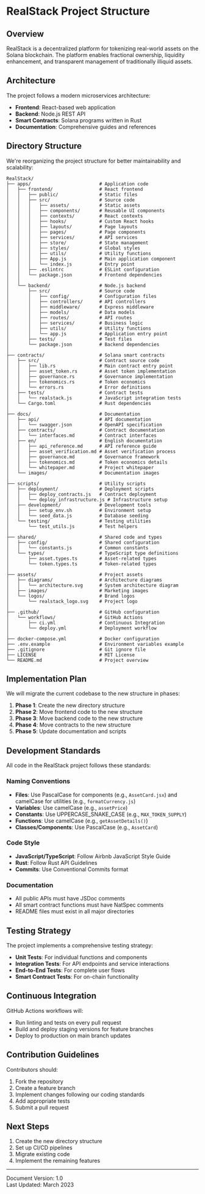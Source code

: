 # RealStack Project Structure

## Overview

RealStack is a decentralized platform for tokenizing real-world assets on the Solana blockchain. The platform enables fractional ownership, liquidity enhancement, and transparent management of traditionally illiquid assets.

## Architecture

The project follows a modern microservices architecture:

- **Frontend**: React-based web application
- **Backend**: Node.js REST API
- **Smart Contracts**: Solana programs written in Rust
- **Documentation**: Comprehensive guides and references

## Directory Structure

We're reorganizing the project structure for better maintainability and scalability:

```
RealStack/
├── apps/                         # Application code
│   ├── frontend/                 # React frontend
│   │   ├── public/               # Static files
│   │   ├── src/                  # Source code
│   │   │   ├── assets/           # Static assets
│   │   │   ├── components/       # Reusable UI components
│   │   │   ├── contexts/         # React contexts
│   │   │   ├── hooks/            # Custom React hooks
│   │   │   ├── layouts/          # Page layouts
│   │   │   ├── pages/            # Page components
│   │   │   ├── services/         # API services
│   │   │   ├── store/            # State management
│   │   │   ├── styles/           # Global styles
│   │   │   ├── utils/            # Utility functions
│   │   │   ├── App.js            # Main application component
│   │   │   └── index.js          # Entry point
│   │   ├── .eslintrc             # ESLint configuration
│   │   └── package.json          # Frontend dependencies
│   │
│   └── backend/                  # Node.js backend
│       ├── src/                  # Source code
│       │   ├── config/           # Configuration files
│       │   ├── controllers/      # API controllers
│       │   ├── middleware/       # Express middleware
│       │   ├── models/           # Data models
│       │   ├── routes/           # API routes
│       │   ├── services/         # Business logic
│       │   ├── utils/            # Utility functions
│       │   └── app.js            # Application entry point
│       ├── tests/                # Test files
│       └── package.json          # Backend dependencies
│
├── contracts/                    # Solana smart contracts
│   ├── src/                      # Contract source code
│   │   ├── lib.rs                # Main contract entry point
│   │   ├── asset_token.rs        # Asset token implementation
│   │   ├── governance.rs         # Governance implementation
│   │   ├── tokenomics.rs         # Token economics
│   │   └── errors.rs             # Error definitions
│   ├── tests/                    # Contract tests
│   │   └── realstack.js          # JavaScript integration tests
│   └── Cargo.toml                # Rust dependencies
│
├── docs/                         # Documentation
│   ├── api/                      # API documentation
│   │   └── swagger.json          # OpenAPI specification
│   ├── contracts/                # Contract documentation
│   │   └── interfaces.md         # Contract interfaces
│   ├── en/                       # English documentation
│   │   ├── api_reference.md      # API reference guide
│   │   ├── asset_verification.md # Asset verification process
│   │   ├── governance.md         # Governance framework
│   │   ├── tokenomics.md         # Token economics details
│   │   └── whitepaper.md         # Project whitepaper
│   └── images/                   # Documentation images
│
├── scripts/                      # Utility scripts
│   ├── deployment/               # Deployment scripts
│   │   ├── deploy_contracts.js   # Contract deployment
│   │   └── deploy_infrastructure.js # Infrastructure setup
│   ├── development/              # Development tools
│   │   ├── setup_env.sh          # Environment setup
│   │   └── seed_data.js          # Database seeding
│   └── testing/                  # Testing utilities
│       └── test_utils.js         # Test helpers
│
├── shared/                       # Shared code and types
│   ├── config/                   # Shared configuration
│   │   └── constants.js          # Common constants
│   └── types/                    # TypeScript type definitions
│       ├── asset.types.ts        # Asset-related types
│       └── token.types.ts        # Token-related types
│
├── assets/                       # Project assets
│   ├── diagrams/                 # Architecture diagrams
│   │   └── architecture.svg      # System architecture diagram
│   ├── images/                   # Marketing images
│   └── logos/                    # Brand logos
│       └── realstack_logo.svg    # Project logo
│
├── .github/                      # GitHub configuration
│   └── workflows/                # GitHub Actions
│       ├── ci.yml                # Continuous Integration
│       └── deploy.yml            # Deployment workflow
│
├── docker-compose.yml            # Docker configuration
├── .env.example                  # Environment variables example
├── .gitignore                    # Git ignore file
├── LICENSE                       # MIT License
└── README.md                     # Project overview
```

## Implementation Plan

We will migrate the current codebase to the new structure in phases:

1. **Phase 1**: Create the new directory structure
2. **Phase 2**: Move frontend code to the new structure
3. **Phase 3**: Move backend code to the new structure
4. **Phase 4**: Move contracts to the new structure
5. **Phase 5**: Update documentation and scripts

## Development Standards

All code in the RealStack project follows these standards:

### Naming Conventions

- **Files**: Use PascalCase for components (e.g., `AssetCard.jsx`) and camelCase for utilities (e.g., `formatCurrency.js`)
- **Variables**: Use camelCase (e.g., `assetPrice`)
- **Constants**: Use UPPERCASE_SNAKE_CASE (e.g., `MAX_TOKEN_SUPPLY`)
- **Functions**: Use camelCase (e.g., `getAssetDetails()`)
- **Classes/Components**: Use PascalCase (e.g., `AssetCard`)

### Code Style

- **JavaScript/TypeScript**: Follow Airbnb JavaScript Style Guide
- **Rust**: Follow Rust API Guidelines
- **Commits**: Use Conventional Commits format

### Documentation

- All public APIs must have JSDoc comments
- All smart contract functions must have NatSpec comments
- README files must exist in all major directories

## Testing Strategy

The project implements a comprehensive testing strategy:

- **Unit Tests**: For individual functions and components
- **Integration Tests**: For API endpoints and service interactions
- **End-to-End Tests**: For complete user flows
- **Smart Contract Tests**: For on-chain functionality

## Continuous Integration

GitHub Actions workflows will:

- Run linting and tests on every pull request
- Build and deploy staging versions for feature branches
- Deploy to production on main branch updates

## Contribution Guidelines

Contributors should:

1. Fork the repository
2. Create a feature branch
3. Implement changes following our coding standards
4. Add appropriate tests
5. Submit a pull request

## Next Steps

1. Create the new directory structure
2. Set up CI/CD pipelines
3. Migrate existing code
4. Implement the remaining features

---

Document Version: 1.0  
Last Updated: March 2023 